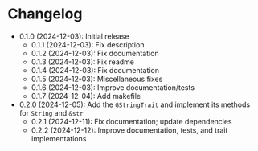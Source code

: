 # Changelog

* 0.1.0 (2024-12-03): Initial release
    * 0.1.1 (2024-12-03): Fix description
    * 0.1.2 (2024-12-03): Fix documentation
    * 0.1.3 (2024-12-03): Fix readme
    * 0.1.4 (2024-12-03): Fix documentation
    * 0.1.5 (2024-12-03): Miscellaneous fixes
    * 0.1.6 (2024-12-03): Improve documentation/tests
    * 0.1.7 (2024-12-04): Add makefile
* 0.2.0 (2024-12-05): Add the `GStringTrait` and implement its methods for `String` and `&str`
    * 0.2.1 (2024-12-11): Fix documentation; update dependencies
    * 0.2.2 (2024-12-12): Improve documentation, tests, and trait implementations


